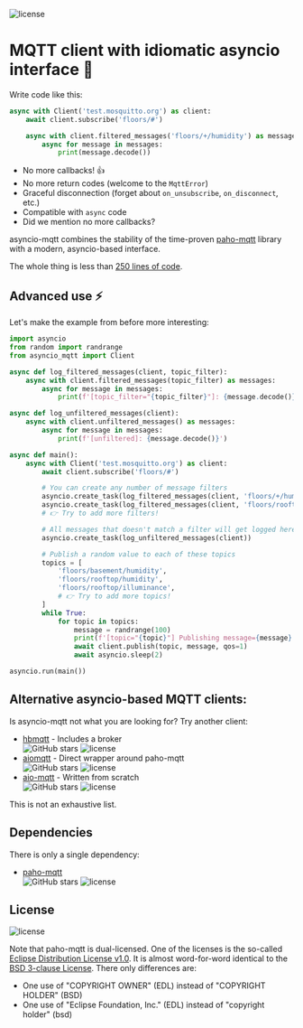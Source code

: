 ![license](https://img.shields.io/github/license/sbtinstruments/asyncio-mqtt)

# MQTT client with idiomatic asyncio interface 🙌

Write code like this:

```python
async with Client('test.mosquitto.org') as client:
    await client.subscribe('floors/#')

    async with client.filtered_messages('floors/+/humidity') as messages:
        async for message in messages:
            print(message.decode())
```

* No more callbacks! 👍
* No more return codes (welcome to the `MqttError`)
* Graceful disconnection (forget about `on_unsubscribe`, `on_disconnect`, etc.)
* Compatible with `async` code
* Did we mention no more callbacks?

asyncio-mqtt combines the stability of the time-proven [paho-mqtt](https://github.com/eclipse/paho.mqtt.python) library with a modern, asyncio-based interface.

The whole thing is less than [250 lines of code](https://github.com/sbtinstruments/asyncio-mqtt/blob/master/asyncio_mqtt/client.py).

## Advanced use ⚡

Let's make the example from before more interesting:

```python
import asyncio
from random import randrange
from asyncio_mqtt import Client

async def log_filtered_messages(client, topic_filter):
    async with client.filtered_messages(topic_filter) as messages:
        async for message in messages:
            print(f'[topic_filter="{topic_filter}"]: {message.decode()}')

async def log_unfiltered_messages(client):
    async with client.unfiltered_messages() as messages:
        async for message in messages:
            print(f'[unfiltered]: {message.decode()}')

async def main():
    async with Client('test.mosquitto.org') as client:
        await client.subscribe('floors/#')

        # You can create any number of message filters
        asyncio.create_task(log_filtered_messages(client, 'floors/+/humidity'))
        asyncio.create_task(log_filtered_messages(client, 'floors/rooftop/#'))
        # 👉 Try to add more filters!

        # All messages that doesn't match a filter will get logged here
        asyncio.create_task(log_unfiltered_messages(client))

        # Publish a random value to each of these topics
        topics = [
            'floors/basement/humidity',
            'floors/rooftop/humidity',
            'floors/rooftop/illuminance',
            # 👉 Try to add more topics!
        ]
        while True:
            for topic in topics:
                message = randrange(100)
                print(f'[topic="{topic}"] Publishing message={message}')
                await client.publish(topic, message, qos=1)
                await asyncio.sleep(2)

asyncio.run(main())
```

## Alternative asyncio-based MQTT clients:

Is asyncio-mqtt not what you are looking for? Try another client:

 * [hbmqtt](https://github.com/beerfactory/hbmqtt) - Includes a broker  
   ![GitHub stars](https://img.shields.io/github/stars/beerfactory/hbmqtt) ![license](https://img.shields.io/github/license/beerfactory/hbmqtt)
 * [aiomqtt](https://github.com/mossblaser/aiomqtt) - Direct wrapper around paho-mqtt  
   ![GitHub stars](https://img.shields.io/github/stars/mossblaser/aiomqtt) ![license](https://img.shields.io/github/license/mossblaser/aiomqtt)
 * [aio-mqtt](https://github.com/NotJustAToy/aio-mqtt) - Written from scratch  
   ![GitHub stars](https://img.shields.io/github/stars/NotJustAToy/aio-mqtt) ![license](https://img.shields.io/github/license/NotJustAToy/aio-mqtt)

This is not an exhaustive list.

## Dependencies

There is only a single dependency:

 * [paho-mqtt](https://github.com/eclipse/paho.mqtt.python)  
   ![GitHub stars](https://img.shields.io/github/stars/eclipse/paho.mqtt.python) ![license](https://img.shields.io/github/license/eclipse/paho.mqtt.python)

## License

![license](https://img.shields.io/github/license/sbtinstruments/asyncio-mqtt)

Note that paho-mqtt is dual-licensed. One of the licenses is the so-called [Eclipse Distribution License v1.0](https://www.eclipse.org/org/documents/edl-v10.php). It is almost word-for-word identical to the [BSD 3-clause License](https://opensource.org/licenses/BSD-3-Clause). There only differences are:
 * One use of "COPYRIGHT OWNER" (EDL) instead of "COPYRIGHT HOLDER" (BSD)
 * One use of "Eclipse Foundation, Inc." (EDL) instead of "copyright holder" (bsd)